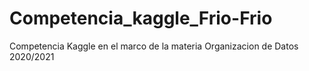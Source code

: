 # Competencia_kaggle_Frio-Frio
Competencia Kaggle en el marco de la materia Organizacion de Datos 2020/2021

